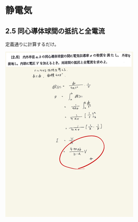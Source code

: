 <script type="text/javascript" async src="https://cdnjs.cloudflare.com/ajax/libs/mathjax/2.7.7/MathJax.js?config=TeX-MML-AM_CHTML">

</script>

<script type="text/x-mathjax-config">
 MathJax.Hub.Config({
 tex2jax: {
 inlineMath: [['$', '$'] ],
 displayMath: [ ['$$','$$'], ["\\[","\\]"] ]
 }
 });
</script>

# 静電気
## 2.5 同心導体球間の抵抗と全電流 

定義通りに計算するだけ。
<br>

<img width="400" alt="electromagnetism-68" src="./images/sc-5/Electromagnetism-68.jpg">
